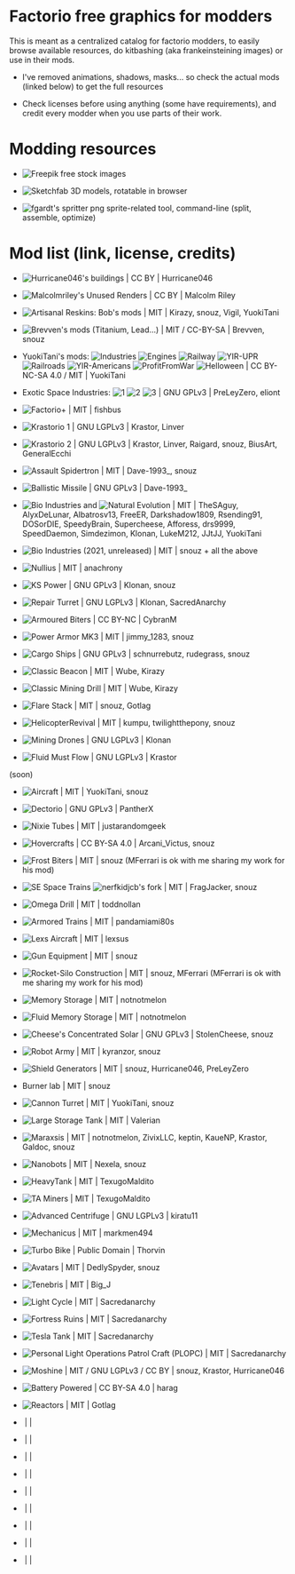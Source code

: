 # Factorio free graphics for modders

This is meant as a centralized catalog for factorio modders, to easily browse available resources, do kitbashing (aka frankeinsteining images) or use in their mods.

- I've removed animations, shadows, masks... so check the actual mods (linked below) to get the full resources

- Check licenses before using anything (some have requirements), and credit every modder when you use parts of their work.

# Modding resources

- ![Freepik](https://www.freepik.com/search?format=search&last_filter=query&last_value=texture+old&query=texture+old&selection=1) free stock images

- ![Sketchfab](https://sketchfab.com/search?features=downloadable&licenses=322a749bcfa841b29dff1e8a1bb74b0b&licenses=b9ddc40b93e34cdca1fc152f39b9f375&licenses=bbfe3f7dbcdd4122b966b85b9786a989&licenses=2628dbe5140a4e9592126c8df566c0b7&licenses=7c23a1ba438d4306920229c12afcb5f9&licenses=72eb2b1960364637901eacce19283624&q=machine&type=models) 3D models, rotatable in browser

- ![fgardt's spritter](https://github.com/fgardt/factorio-spritter/releases) png sprite-related tool, command-line (split, assemble, optimize)

# Mod list (link, license, credits)

- ![Hurricane046's buildings](https://shorturl.at/AFcDm) | CC BY | Hurricane046

- ![Malcolmriley's Unused Renders](https://github.com/malcolmriley/unused-renders) | CC BY | Malcolm Riley

- ![Artisanal Reskins: Bob's mods](https://mods.factorio.com/mod/reskins-bobs) | MIT | Kirazy, snouz, Vigil, YuokiTani

- ![Brevven's mods (Titanium, Lead...)](https://mods.factorio.com/user/brevven) | MIT / CC-BY-SA | Brevven, snouz

- YuokiTani's mods: ![Industries](https://mods.factorio.com/mod/Yuoki) ![Engines](https://mods.factorio.com/mod/yi_engines) ![Railway](https://mods.factorio.com/mod/yi_railway) ![YIR-UPR](https://mods.factorio.com/mod/z_yira_UP) ![Railroads](https://mods.factorio.com/mod/z_yira_yuokirails) ![YIR-Americans](https://mods.factorio.com/mod/z_yira_american) ![ProfitFromWar](https://mods.factorio.com/mod/yi_pfw) ![Helloween](https://mods.factorio.com/mod/YIHW) | CC BY-NC-SA 4.0 / MIT | YuokiTani

- Exotic Space Industries: ![1](https://mods.factorio.com/mod/exotic-space-industries-graphics-1) ![2](https://mods.factorio.com/mod/exotic-space-industries-graphics-2) ![3](https://mods.factorio.com/mod/exotic-space-industries-graphics-3) | GNU GPLv3 | PreLeyZero, eliont

- ![Factorio+](https://mods.factorio.com/mod/factorioplus) | MIT | fishbus

- ![Krastorio 1](https://mods.factorio.com/mod/Krastorio-graphics) | GNU LGPLv3 | Krastor, Linver

- ![Krastorio 2](https://mods.factorio.com/mod/Krastorio2Assets) | GNU LGPLv3 | Krastor, Linver, Raigard, snouz, BiusArt, GeneralEcchi

- ![Assault Spidertron](https://mods.factorio.com/mod/assault_spidertron_V2) | MIT | Dave-1993_, snouz

- ![Ballistic Missile](https://mods.factorio.com/mod/ballistic_missile) | GNU GPLv3 | Dave-1993_

- ![Bio Industries](https://mods.factorio.com/mod/Bio_Industries) and ![Natural Evolution](https://mods.factorio.com/mod/Natural_Evolution_Graphics) | MIT | TheSAguy, AlyxDeLunar, Albatrosv13, FreeER, Darkshadow1809, Rsending91, DOSorDIE, SpeedyBrain, Supercheese, Afforess, drs9999, SpeedDaemon, Simdezimon, Klonan, LukeM212, JJtJJ, YuokiTani

- ![Bio Industries (2021, unreleased)](https://mods.factorio.com/mod/Bio_Industries_NE_graphics) | MIT | snouz + all the above

- ![Nullius](https://mods.factorio.com/mod/nullius) | MIT | anachrony

- ![KS Power](https://mods.factorio.com/mod/KS_Power) | GNU GPLv3 | Klonan, snouz

- ![Repair Turret](https://mods.factorio.com/mod/Repair_Turret) | GNU LGPLv3 | Klonan, SacredAnarchy

- ![Armoured Biters](https://mods.factorio.com/mod/ArmouredBiters) | CC BY-NC | CybranM

- ![Power Armor MK3](https://mods.factorio.com/mod/Power%20Armor%20MK3) | MIT | jimmy_1283, snouz

- ![Cargo Ships](https://mods.factorio.com/mod/cargo-ships) | GNU GPLv3 | schnurrebutz, rudegrass, snouz

- ![Classic Beacon](https://mods.factorio.com/mod/classic-beacon) | MIT | Wube, Kirazy

- ![Classic Mining Drill](https://mods.factorio.com/mod/classic-mining-drill) | MIT | Wube, Kirazy

- ![Flare Stack](https://mods.factorio.com/mod/Flare%20Stack) | MIT | snouz, Gotlag

- ![HelicopterRevival](https://mods.factorio.com/mod/HelicopterRevival) | MIT | kumpu, twilightthepony, snouz

- ![Mining Drones](https://mods.factorio.com/mod/Mining_Drones) | GNU LGPLv3  | Klonan

- ![Fluid Must Flow](https://mods.factorio.com/mod/FluidMustFlow) | GNU LGPLv3 | Krastor

(soon)
- ![Aircraft](https://mods.factorio.com/mod/Aircraft-space-age) | MIT | YuokiTani, snouz

- ![Dectorio](https://mods.factorio.com/mod/Dectorio) | GNU GPLv3 | PantherX

- ![Nixie Tubes](https://mods.factorio.com/mod/nixie-tubes) | MIT | justarandomgeek

- ![Hovercrafts](https://mods.factorio.com/mod/Hovercrafts) | CC BY-SA 4.0 | Arcani_Victus, snouz

- ![Frost Biters](https://mods.factorio.com/mod/Cold_biters) | MIT | snouz (MFerrari is ok with me sharing my work for his mod)

- ![SE Space Trains](https://mods.factorio.com/mod/se-space-trains) ![nerfkidjcb's fork](https://mods.factorio.com/mod/electric-trains) | MIT | FragJacker, snouz

- ![Omega Drill](https://mods.factorio.com/mod/OmegaDrill) | MIT | toddnollan

- ![Armored Trains](https://mods.factorio.com/mod/Armored-train) | MIT | pandamiami80s

- ![Lexs Aircraft](https://mods.factorio.com/mod/lex-aircraft) | MIT | lexsus

- ![Gun Equipment](https://mods.factorio.com/mod/GunEquipment) | MIT | snouz

- ![Rocket-Silo Construction](https://mods.factorio.com/mod/Rocket-Silo-Construction) | MIT | snouz, MFerrari (MFerrari is ok with me sharing my work for his mod)

- ![Memory Storage](https://mods.factorio.com/mod/deep-storage-unit) | MIT | notnotmelon

- ![Fluid Memory Storage](https://mods.factorio.com/mod/fluid-memory-storage) | MIT | notnotmelon

- ![Cheese's Concentrated Solar](https://mods.factorio.com/mod/ch-concentrated-solar) | GNU GPLv3 | StolenCheese, snouz

- ![Robot Army](https://mods.factorio.com/mod/robotarmy) | MIT | kyranzor, snouz

- ![Shield Generators](https://mods.factorio.com/mod/shield-generators) | MIT | snouz, Hurricane046, PreLeyZero

- Burner lab | MIT | snouz

- ![Cannon Turret](httpsmods.factorio.commodvtk-cannon-turret) | MIT | YuokiTani, snouz

- ![Large Storage Tank](https://mods.factorio.com/mod/large-storage-tank) | MIT | Valerian

- ![Maraxsis](https://mods.factorio.com/mod/maraxsis) | MIT | notnotmelon, ZivixLLC, keptin, KaueNP, Krastor, Galdoc, snouz

- ![Nanobots](https://mods.factorio.com/mod/Nanobots2) | MIT | Nexela, snouz

- ![HeavyTank](https://mods.factorio.com/mod/HeavyTank) | MIT | TexugoMaldito

- ![TA Miners](https://mods.factorio.com/mod/WipMod_TA-miners) | MIT | TexugoMaldito

- ![Advanced Centrifuge](https://mods.factorio.com/mod/advanced-centrifuge) | GNU LGPLv3 | kiratu11

- ![Mechanicus](https://mods.factorio.com/mod/MechanicusMiniMAX) | MIT | markmen494

- ![Turbo Bike](https://mods.factorio.com/mod/TurboBike) | Public Domain | Thorvin

- ![Avatars](https://mods.factorio.com/mod/Avatars) | MIT | DedlySpyder, snouz

- ![Tenebris](https://mods.factorio.com/mod/tenebris) | MIT | Big_J

- ![Light Cycle](https://mods.factorio.com/mod/Lightcycle) | MIT | Sacredanarchy

- ![Fortress Ruins](https://mods.factorio.com/mod/FortressRuins) | MIT | Sacredanarchy

- ![Tesla Tank](https://mods.factorio.com/mod/TeslaTank) | MIT | Sacredanarchy

- ![Personal Light Operations Patrol Craft (PLOPC)](https://mods.factorio.com/mod/Plopc) | MIT | Sacredanarchy

- ![Moshine](https://mods.factorio.com/mod/Moshine?from=downloaded) | MIT / GNU LGPLv3 / CC BY | snouz, Krastor, Hurricane046

- ![Battery Powered](https://mods.factorio.com/mod/battery-powered) | 
    CC BY-SA 4.0 | harag

- ![Reactors](https://mods.factorio.com/mods/GotLag/Reactors) | MIT | Gotlag

- ![]() |  | 

- ![]() |  | 

- ![]() |  | 

- ![]() |  | 

- ![]() |  | 

- ![]() |  | 

- ![]() |  | 

- ![]() |  | 

- ![]() |  | 

